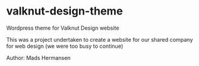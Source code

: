 # valknut-design-theme
Wordpress theme for Valknut Design website

This was a project undertaken to create a website for our shared company for web design (we were too busy to continue)

Author: Mads Hermansen
